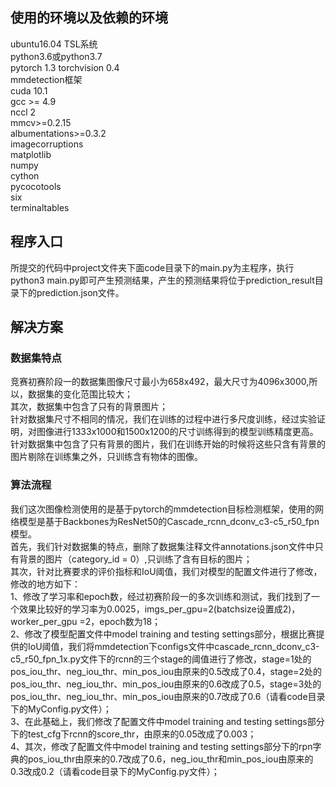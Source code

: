 ## 使用的环境以及依赖的环境
  ubuntu16.04 TSL系统  
  python3.6或python3.7  
  pytorch 1.3 torchvision 0.4  
  mmdetection框架  
  cuda 10.1  
  gcc >= 4.9  
  nccl 2  
  mmcv>=0.2.15    
  albumentations>=0.3.2  
  imagecorruptions  
  matplotlib  
  numpy  
  cython  
  pycocotools  
  six  
  terminaltables  
   

## 程序入口
   所提交的代码中project文件夹下面code目录下的main.py为主程序，执行python3 main.py即可产生预测结果，产生的预测结果将位于prediction_result目录下的prediction.json文件。
   
## 解决方案
 ### 数据集特点
 
  竞赛初赛阶段一的数据集图像尺寸最小为658x492，最大尺寸为4096x3000,所以，数据集的变化范围比较大；  
  其次，数据集中包含了只有的背景图片；  
  针对数据集尺寸不相同的情况，我们在训练的过程中进行多尺度训练，经过实验证明，对图像进行1333x1000和1500x1200的尺寸训练得到的模型训练精度更高。  
  针对数据集中包含了只有背景的图片，我们在训练开始的时候将这些只含有背景的图片剔除在训练集之外，只训练含有物体的图像。  

 ### 算法流程
 我们这次图像检测使用的是基于pytorch的mmdetection目标检测框架，使用的网络模型是基于Backbones为ResNet50的Cascade_rcnn_dconv_c3-c5_r50_fpn模型。  
 首先，我们针对数据集的特点，删除了数据集注释文件annotations.json文件中只有背景的图片（category_id = 0）,只训练了含有目标的图片；  
 其次，针对比赛要求的评价指标和IoU阈值，我们对模型的配置文件进行了修改，修改的地方如下：  
  1、修改了学习率和epoch数，经过初赛阶段一的多次训练和测试，我们找到了一个效果比较好的学习率为0.0025，imgs_per_gpu=2(batchsize设置成2)，worker_per_gpu =2，epoch数为18；  
 2、修改了模型配置文件中model training and testing settings部分，根据比赛提供的IoU阈值，我们将mmdetection下configs文件中cascade_rcnn_dconv_c3-c5_r50_fpn_1x.py文件下的rcnn的三个stage的阈值进行了修改，stage=1处的pos_iou_thr、neg_iou_thr、min_pos_iou由原来的0.5改成了0.4，stage=2处的pos_iou_thr、neg_iou_thr、min_pos_iou由原来的0.6改成了0.5，stage=3处的pos_iou_thr、neg_iou_thr、min_pos_iou由原来的0.7改成了0.6（请看code目录下的MyConfig.py文件）；  
 3、在此基础上，我们修改了配置文件中model training and testing settings部分下的test_cfg下rcnn的score_thr，由原来的0.05改成了0.003；  
 4、其次，修改了配置文件中model training and testing settings部分下的rpn字典的pos_iou_thr由原来的0.7改成了0.6，neg_iou_thr和min_pos_iou由原来的0.3改成0.2（请看code目录下的MyConfig.py文件）；  
 
 
 
